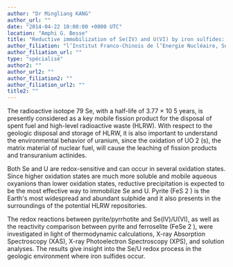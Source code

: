 ```yaml
---
author: "Dr Mingliang KANG"
author_url: ""
date: "2014-04-22 10:00:00 +0000 UTC"
location: "Amphi G. Besse"
title: "Reductive immobilization of Se(IV) and U(VI) by iron sulfides: case for the geologic disposal of high-level radioactive waste "
author_filiation: "l’Institut Franco-Chinois de l’Energie Nucléaire, Sun Yat-sen University, Zhuhai City, China"
author_filiation_url: ""
type: "spécialisé"
author2: ""
author_url2: ""
author_filiation2: ""
author_filiation_url2: ""
title2: ""
---
```

The radioactive isotope 
79
Se, with a half-life of 3.77 × 10
5
 years, is presently considered as a key mobile fission product for the disposal of spent fuel and high-level radioactive waste (HLRW). With respect to the geologic disposal and storage of HLRW, it is also important to understand the environmental behavior of uranium, since the oxidation of UO
2
(s), the matrix material of nuclear fuel, will cause the leaching of fission products and transuranium actinides.

Both Se and U are redox-sensitive and can occur in several oxidation states. Since higher oxidation states are much more soluble and mobile aqueous oxyanions than lower oxidation states, reductive precipitation is expected to be the most effective way to immobilize Se and U. Pyrite (FeS
2
) is the Earth's most widespread and abundant sulphide and it also presents in the surroundings of the potential HLRW repositories.

The redox reactions between pyrite/pyrrhotite and Se(IV)/U(VI), as well as the reactivity comparison between pyrite and ferroselite (FeSe
2
), were investigated in light of thermodynamic calculations, X-ray Absorption Spectroscopy (XAS), X-ray Photoelectron Spectroscopy (XPS), and solution analyses. The results give insight into the Se/U redox process in the geologic environment where iron sulfides occur.
